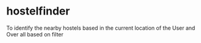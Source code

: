# hostelfinder
To identify the nearby hostels based in the current location of the User and Over all based on filter
